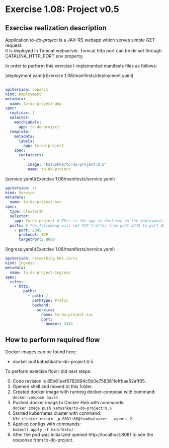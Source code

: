 # Exercise 1.08: Project v0.5

## Exercise realization description

Application *to-do-project* is a JAX-RS webapp which serves simple GET request.   
It is deployed in Tomcat webserver. Tomcat http port can be de set through CATALINA_HTTP_PORT env property. 

In order to perform this exercise I implemented manifests files as follows:

[deployment.yaml](Exercise 1.08/manifests/deployment.yaml)
```yaml
---
apiVersion: apps/v1
kind: Deployment
metadata:
  name: to-do-project-dep
spec:
  replicas: 1
  selector:
    matchLabels:
      app: to-do-project
  template:
    metadata:
      labels:
        app: to-do-project
    spec:
      containers:
        -
          image: "katushka/to-do-project:0.5"
          name: to-do-project
```
[service.yaml](Exercise 1.08/manifests/service.yaml)
```yaml
apiVersion: v1
kind: Service
metadata:
  name: to-do-project-svc
spec:
  type: ClusterIP
  selector:
    app: to-do-project # This is the app as declared in the deployment.
  ports: # The following will let TCP traffic from port 2345 to port 8080.
    - port: 2345
      protocol: TCP
      targetPort: 8080
```
[ingress.yaml](Exercise 1.08/manifests/service.yaml)
```yaml
apiVersion: networking.k8s.io/v1
kind: Ingress
metadata:
  name: to-do-project-ingress
spec:
  rules:
    - http:
        paths:
          - path: /
            pathType: Prefix
            backend:
              service:
                name: to-do-project-svc
                port:
                  number: 2345

```
## How to perform required flow

Docker images can be found here:
- docker pull katushka/to-do-project:0.5

To perform exercise flow I did next steps:

0. Code revision is 85b61eef6762894c5b0e758381feffbae62aff65.
1. Opened shell and moved to this folder.
2. Created docker image with running docker-compose with command:  
    `docker-compose build`
3. Pushed docker image to Docker Hub with commands:  
    `docker image push katushka/to-do-project:0.5`
4. Started kubernetes cluster with command:  
    `k3d cluster create -p 8081:80@loadbalancer --agents 2`
5. Applied configs with commands:  
   `kubectl apply -f manifests/`  
6. After the pod was initialized opened http://localhost:8081 to see the response from to-do-project.
